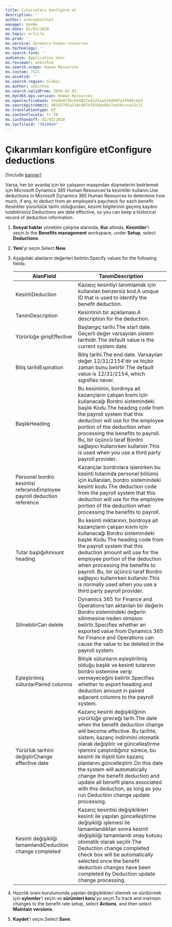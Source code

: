 ```yaml
---
title: Çıkarımları konfigüre et
description: ''
author: andreabichsel
manager: AnnBe
ms.date: 02/03/2020
ms.topic: article
ms.prod: ''
ms.service: dynamics-human-resources
ms.technology: ''
ms.search.form: ''
audience: Application User
ms.reviewer: anbichse
ms.search.scope: Human Resources
ms.custom: 7521
ms.assetid: ''
ms.search.region: Global
ms.author: anbichse
ms.search.validFrom: 2020-02-03
ms.dyn365.ops.version: Human Resources
ms.openlocfilehash: 7ee9e8f3bc0e9027e41d3aa91bd097a3f046cbb4
ms.sourcegitcommit: 40163705a134c9874fd33be80c7ae59ccce22c21
ms.translationtype: HT
ms.contentlocale: tr-TR
ms.lasthandoff: 02/03/2020
ms.locfileid: "3010884"
---
```

# <a name="configure-deductions"></a><span data-ttu-id="34ec7-102">Çıkarımları konfigüre et</span><span class="sxs-lookup"><span data-stu-id="34ec7-102">Configure deductions</span></span>

[!include [banner](includes/preview-feature.md)]

<span data-ttu-id="34ec7-103">Varsa, her bir avantaj için bir çalışanın maaşından düşmelerini belirlemek için Microsoft Dynamics 365 Human Resources'ta kesintiler kullanın.</span><span class="sxs-lookup"><span data-stu-id="34ec7-103">Use deductions in Microsoft Dynamics 365 Human Resources to determine how much, if any, to deduct from an employee’s paycheck for each benefit.</span></span> <span data-ttu-id="34ec7-104">Kesintiler yürürlülük tarihi olduğundan, kesinti bilgilerinin geçmiş kaydını tutabilirsiniz.</span><span class="sxs-lookup"><span data-stu-id="34ec7-104">Deductions are date effective, so you can keep a historical record of deduction information.</span></span> 

1. <span data-ttu-id="34ec7-105">**Sosyal haklar** yönetimi çalışma alanında, **Kur** altında, **Kesintiler**'i seçin.</span><span class="sxs-lookup"><span data-stu-id="34ec7-105">In the **Benefits management** workspace, under **Setup**, select **Deductions**.</span></span>

2. <span data-ttu-id="34ec7-106">**Yeni**'yi seçin.</span><span class="sxs-lookup"><span data-stu-id="34ec7-106">Select **New**.</span></span>

3. <span data-ttu-id="34ec7-107">Aşağıdaki alanların değerleri belirtin:</span><span class="sxs-lookup"><span data-stu-id="34ec7-107">Specify values for the following fields:</span></span>

   | <span data-ttu-id="34ec7-108">Alan</span><span class="sxs-lookup"><span data-stu-id="34ec7-108">Field</span></span> | <span data-ttu-id="34ec7-109">Tanım</span><span class="sxs-lookup"><span data-stu-id="34ec7-109">Description</span></span> |
   | --- | --- |
   | <span data-ttu-id="34ec7-110">Kesinti</span><span class="sxs-lookup"><span data-stu-id="34ec7-110">Deduction</span></span> | <span data-ttu-id="34ec7-111">Kazanç kesintiyi tanımlamak için kullanılan benzersiz kod.</span><span class="sxs-lookup"><span data-stu-id="34ec7-111">A unique ID that is used to identify the benefit deduction.</span></span> |
   | <span data-ttu-id="34ec7-112">Tanım</span><span class="sxs-lookup"><span data-stu-id="34ec7-112">Description</span></span> | <span data-ttu-id="34ec7-113">Kesintinin bir açıklaması.</span><span class="sxs-lookup"><span data-stu-id="34ec7-113">A description for the deduction.</span></span> |
   | <span data-ttu-id="34ec7-114">Yürürlüğe giriş</span><span class="sxs-lookup"><span data-stu-id="34ec7-114">Effective</span></span> | <span data-ttu-id="34ec7-115">Başlangıç tarihi.</span><span class="sxs-lookup"><span data-stu-id="34ec7-115">The start date.</span></span> <span data-ttu-id="34ec7-116">Geçerli değer varsayılan sistem tarihidir.</span><span class="sxs-lookup"><span data-stu-id="34ec7-116">The default value is the current system date.</span></span> |
   | <span data-ttu-id="34ec7-117">Bitiş tarihi</span><span class="sxs-lookup"><span data-stu-id="34ec7-117">Expiration</span></span> | <span data-ttu-id="34ec7-118">Bitiş tarihi.</span><span class="sxs-lookup"><span data-stu-id="34ec7-118">The end date.</span></span> <span data-ttu-id="34ec7-119">Varsayılan değer 12/31/2154'dir ve hiçbir zaman bunu belirtir.</span><span class="sxs-lookup"><span data-stu-id="34ec7-119">The default value is 12/31/2154, which signifies never.</span></span> |
   | <span data-ttu-id="34ec7-120">Başlık</span><span class="sxs-lookup"><span data-stu-id="34ec7-120">Heading</span></span> | <span data-ttu-id="34ec7-121">Bu kesintinin, bordroya ait kazançların çalışan kısmı için kullanacağı Bordro sistemindeki başlık Kodu.</span><span class="sxs-lookup"><span data-stu-id="34ec7-121">The heading code from the payroll system that this deduction will use for the employee portion of the deduction when processing the benefits to payroll.</span></span> <span data-ttu-id="34ec7-122">Bu, bir üçüncü taraf Bordro sağlayıcı kullanırken kullanılır.</span><span class="sxs-lookup"><span data-stu-id="34ec7-122">This is used when you use a third party payroll provider.</span></span> |
   | <span data-ttu-id="34ec7-123">Personel bordro kesintisi referansı</span><span class="sxs-lookup"><span data-stu-id="34ec7-123">Employee payroll deduction reference</span></span> | <span data-ttu-id="34ec7-124">Kazançlar bordrolara işlenirken bu kesinti tutarında personel bölümü için kullanılan, bordro sistemindeki kesinti kodu.</span><span class="sxs-lookup"><span data-stu-id="34ec7-124">The deduction code from the payroll system that this deduction will use for the employee portion of the deduction when processing the benefits to payroll.</span></span> |
   | <span data-ttu-id="34ec7-125">Tutar başlığı</span><span class="sxs-lookup"><span data-stu-id="34ec7-125">Amount heading</span></span> | <span data-ttu-id="34ec7-126">Bu kesinti miktarının, bordroya ait kazançların çalışan kısmı için kullanacağı Bordro sistemindeki başlık Kodu.</span><span class="sxs-lookup"><span data-stu-id="34ec7-126">The heading code from the payroll system that this deduction amount will use for the employee portion of the deduction when processing the benefits to payroll.</span></span> <span data-ttu-id="34ec7-127">Bu, bir üçüncü taraf Bordro sağlayıcı kullanırken kullanılır.</span><span class="sxs-lookup"><span data-stu-id="34ec7-127">This is normally used when you use a third party payroll provider.</span></span> |
   | <span data-ttu-id="34ec7-128">Silinebilir</span><span class="sxs-lookup"><span data-stu-id="34ec7-128">Can delete</span></span> | <span data-ttu-id="34ec7-129">Dynamics 365 for Finance and Operations'tan aktarılan bir değerin Bordro sistemindeki değerin silinmesine neden olmasını belirtir.</span><span class="sxs-lookup"><span data-stu-id="34ec7-129">Specifies whether an exported value from Dynamics 365 for Finance and Operations can cause the value to be deleted in the payroll system.</span></span> |
   | <span data-ttu-id="34ec7-130">Eşleştirilmiş sütunlar</span><span class="sxs-lookup"><span data-stu-id="34ec7-130">Paired columns</span></span> | <span data-ttu-id="34ec7-131">Bitişik sütunların eşleştirilmiş olduğu başlık ve kesinti tutarının bordro sistemine verip vermeyeceğini belirtir.</span><span class="sxs-lookup"><span data-stu-id="34ec7-131">Specifies whether to export heading and deduction amount in paired adjacent columns to the payroll system.</span></span> |
   | <span data-ttu-id="34ec7-132">Yürürlük tarihini değiştir</span><span class="sxs-lookup"><span data-stu-id="34ec7-132">Change effective date</span></span> | <span data-ttu-id="34ec7-133">Kazanç kesinti değişikliğinin yürürlüğe gireceği tarih.</span><span class="sxs-lookup"><span data-stu-id="34ec7-133">The date when the benefit deduction change will become effective.</span></span> <span data-ttu-id="34ec7-134">Bu tarihte, sistem, kazanç indirimini otomatik olarak değiştirir ve güncelleştirme işlemini çalıştırdığınız sürece, bu kesinti ile ilişkili tüm kazanç planlarını güncelleştirir.</span><span class="sxs-lookup"><span data-stu-id="34ec7-134">On this date the system will automatically change the benefit deduction and update all benefit plans associated with this deduction, as long as you run Deduction change update processing.</span></span> |
   | <span data-ttu-id="34ec7-135">Kesinti değişikliği tamamlandı</span><span class="sxs-lookup"><span data-stu-id="34ec7-135">Deduction change completed</span></span> | <span data-ttu-id="34ec7-136">Kazanç kesintisi değişiklikleri kesinti ile yapılan güncelleştirme değişikliği işlemesi ile tamamlandıktan sonra kesinti değişikliği tamamlandı onay kutusu otomatik olarak seçilir.</span><span class="sxs-lookup"><span data-stu-id="34ec7-136">The Deduction change completed check box will be automatically selected once the benefit deduction changes have been completed by Deduction update change processing.</span></span> |
   
4. <span data-ttu-id="34ec7-137">Hazırlık oranı kurulumunda yapılan değişiklikleri izlemek ve sürdürmek için **eylemler**'i seçin ve **sürümleri koru**'yu seçin.</span><span class="sxs-lookup"><span data-stu-id="34ec7-137">To track and maintain changes to the benefit rate setup, select **Actions**, and then select **Maintain versions**.</span></span>

5. <span data-ttu-id="34ec7-138">**Kaydet**'i seçin.</span><span class="sxs-lookup"><span data-stu-id="34ec7-138">Select **Save**.</span></span> 
